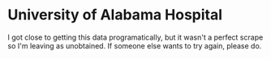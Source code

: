 # University of Alabama Hospital

I got close to getting this data programatically, but it wasn't a perfect scrape
so I'm leaving as unobtained. If someone else wants to try again, please do.
